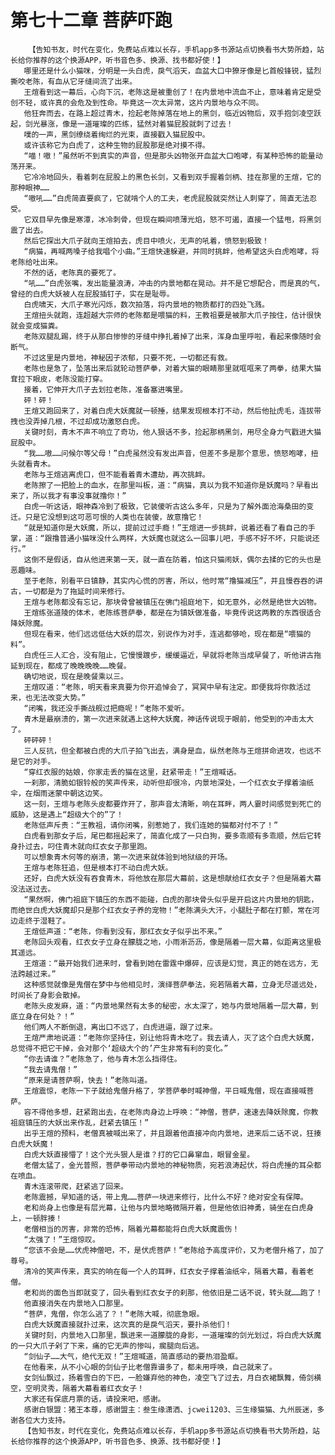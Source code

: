 # 第七十二章 菩萨吓跑
        【告知书友，时代在变化，免费站点难以长存，手机app多书源站点切换看书大势所趋，站长给你推荐的这个换源APP，听书音色多、换源、找书都好使！】
       哪里还是什么小猫咪，分明是一头白虎，戾气滔天，血盆大口中獠牙像是匕首般锋锐，猛烈撕咬老陈，有血从它牙缝间流了出来。
       王煊看到这一幕后，心向下沉，老陈这是被重创了！在内景地中流血不止，意味着肯定是受创不轻，或许真的会危及到性命。毕竟这一次太异常，这片内景地与众不同。
       他狂奔而去，在路上超过青木，捡起老陈掉落在地上的黑剑，临近凶物后，双手抱剑凌空跃起，剑光暴涨，像是一道璀璨的匹练，猛然对着猫屁股就刺了过去！
       噗的一声，黑剑缭绕着绚烂的光束，直接戳入猫屁股中。
       或许该称它为白虎了，这种生物的屁股那是绝对摸不得。
       “喵！嗷！”虽然听不到真实的声音，但是那头凶物张开血盆大口咆哮，有某种恐怖的能量动荡开来。
       它冷冷地回头，看着刺在屁股上的黑色长剑，又看到双手握着剑柄、挂在那里的王煊，它的那种眼神……
       “嗷吼……”白虎简直要疯了，它就啃个人的工夫，老虎屁股就突然让人刺穿了，简直无法忍受。
       它双目早先像是寒潭，冰冷刺骨，但现在瞬间喷薄光焰，怒不可遏，直接一个猛甩，将黑剑震了出去。
       然后它探出大爪子就向王煊拍去，虎目中喷火，无声的吼着，愤怒到极致！
       “病猫，再喊两嗓子给我唱个小曲。”王煊快速躲避，并同时挑衅，他希望这头白虎咆哮，将老陈给吐出来。
       不然的话，老陈真的要死了。
       “吼……”白虎张嘴，发出能量浪涛，冲击的内景地都在晃动。并不是它想配合，而是真的气，曾经的白虎大妖被人在屁股插钉子，实在是耻辱。
       白虎啸天，大爪子寒光闪烁，数次拍落，将内景地的物质都打的四处飞溅。
       王煊扭头就跑，连超越大宗师的老陈都是喂猫的料，王教祖要是被那大爪子按住，估计很快就会变成猫粪。
       老陈双腿乱踢，终于从那白惨惨的牙缝中挣扎着掉了出来，浑身血里呼啦，看起来像随时会断气。
       不过这里是内景地，神秘因子浓郁，只要不死，一切都还有救。
       老陈也是急了，坠落出来后就轮动菩萨拳，对着大猫的眼睛那里就哐哐来了两拳，结果大猫耷拉下眼皮，老陈没能打穿。
       接着，它伸开大爪子去划拉老陈，准备塞进嘴里。
       砰！砰！
       王煊又跑回来了，对着白虎大妖魔就一顿捶，结果发现根本打不动，然后他扯虎毛，连拔带拽也没弄掉几根，不过却成功激怒白虎。
       关键时刻，青木不声不响立了奇功，他人狠话不多，捡起那柄黑剑，用尽全身力气戳进大猫屁股中。
       “我……嗷……问候尔等父母！”白虎虽然没有发出声音，但差不多是那个意思，愤怒咆哮，扭头就看青木。
       老陈与王煊逃离虎口，但不能看着青木遭劫，再次挑衅。
       老陈擦了一把脸上的血水，在那里叫板，道：“病猫，真以为我不知道你是妖魔吗？早看出来了，所以我才有事没事就撸你！”
       白虎一听这话，眼神森冷到了极致，它装傻听古这么多年，只是为了解外面沧海桑田的变迁。只是它没想到这可恶可恨的人类也在装傻，故意撸它！
       “就是知道你是大妖魔，所以，提前过过手瘾！”王煊进一步挑衅，说着还看了看自己的手掌，道：“跟撸普通小猫咪没什么两样，大妖魔也就这么一回事儿吧，手感不好不坏，只能说还行。”
       这倒不是假话，自从他进来第一天，就一直在防着，怕这只猫闹妖，偶尔去揉的它的头也是恶趣味。
       至于老陈，别看平日镇静，其实内心慌的厉害，所以，他时常“撸猫减压”，并且慢吞吞的讲古，一切都是为了拖延时间来修行。
       王煊与老陈都没有忘记，那块骨曾被镇压在佛门祖庭地下，如无意外，必然是绝世大凶物。
       王煊练张道陵的体术，老陈练菩萨拳，都是在为镇妖做准备，毕竟传说这两教的东西很适合降妖除魔。
       但现在看来，他们远远低估大妖的层次，别说作为对手，连逃都够呛，现在都是“喂猫的料”。
       白虎任三人汇合，没有阻止，它慢慢踱步，缓缓逼近，早就将老陈当成早餐了，听他讲古拖延到现在，都成了晚晚晚晚……晚餐。
       确切地说，现在是晚餐乘以三。
       王煊叹道：“老陈，明天看来真要为你开追悼会了，冥冥中早有注定。即便我将你救活过来，也无法改变大势。”
       “闭嘴，我还没手撕战舰过把瘾呢！”老陈不爱听。
       青木是最崩溃的，第一次进来就遇上这种大妖魔，神话传说现于眼前，他受到的冲击太大了。
       砰砰砰！
       三人反抗，但全都被白虎的大爪子拍飞出去，满身是血，纵然老陈与王煊拼命进攻，也远不是它的对手。
       “穿红衣服的姑娘，你家走丢的猫在这里，赶紧带走！”王煊喊话。
       一刹那，清脆如银铃般的笑声传来，动听但却很冷，内景地深处，一个红衣女子撑着油纸伞，在烟雨迷蒙中朝这边笑。
       这一刻，王煊与老陈头皮都要炸开了，那声音太清晰，响在耳畔，两人霎时间感觉到死亡的威胁，这是遇上“超级大个的”了！
       老陈低声斥责：“王教祖，请你闭嘴，别惹她了，我们连她的猫都对付不了！”
       白虎看到那女子后，尾巴都摇起来了，简直化成了一只白狗，要多乖顺有多乖顺，然后它转身扑过去，叼住青木就向红衣女子那里跑。
       可以想象青木何等的崩溃，第一次进来就体验到地狱级的开场。
       王煊与老陈狂追，但是根本打不动白虎大妖。
       还好，白虎大妖没有吞食青木，将他放在那层大幕前，这是想献给红衣女子？但是隔着大幕没法送过去。
       “果然啊，佛门祖庭下镇压的东西不能碰，白虎的那块骨头似乎是开启这片内景地的钥匙，而绝世白虎大妖魔却只是那个红衣女子养的宠物！”老陈满头大汗，小腿肚子都在打颤，常在河边走终于湿鞋了。
       王煊低声道：“老陈，你看到没有，那红衣女子似乎出不来。”
       老陈回头观看，红衣女子立身在朦胧之地，小雨淅沥沥，像是隔着一层大幕，似距离这里极其遥远。
       王煊道：“最开始我们进来时，曾看到她在雷霆中爆碎，应该是幻觉，真正的她在远方，无法跨越过来。”
       这种感觉就像是鬼僧在梦中与他相见时，演绎菩萨拳法，宛若隔着大幕，立身无尽遥远处，时间长了身影会散掉。
       老陈头皮发麻，道：“内景地果然有太多的秘密，水太深了，她与内景地隔着一层大幕，到底立身在何处？！”
       他们两人不断倒退，离出口不远了，白虎进逼，跟了过来。
       王煊严肃地说道：“老陈你坚持住，别让他将青木吃了。我去请人，灭了这个白虎大妖魔，总觉得不把它干掉，会对那个‘超级大个的’产生非常有利的变化。”
       “你去请谁？”老陈急了，他与青木怎么挡得住。
       “我去请鬼僧！”
       “原来是请菩萨啊，快去！”老陈叫道。
       王煊震惊，老陈一下子就给鬼僧升格了，学菩萨拳时喊神僧，平日喊鬼僧，现在直接喊菩萨。
       容不得他多想，赶紧跑出去，在老陈肉身边上呼唤：“神僧，菩萨，速速去降妖除魔，你教祖庭镇压的大妖出来作乱，赶紧去镇压！”
       出乎王煊的预料，老僧真被喊出来了，并且跟着他直接冲向内景地，进来后二话不说，狂揍白虎大妖魔！
       白虎大妖直接懵了！这个光头狠人是谁？打的它口鼻窜血，眼冒金星。
       老僧太猛了，金光普照，菩萨拳带动内景地的神秘物质，宛若浪涛起伏，将白虎捶的耳朵都在喷血。
       青木连滚带爬，赶紧逃了回来。
       老陈震撼，早知道的话，带上鬼……菩萨一块进来修行，比什么不好？绝对安全有保障。
       老和尚身上也像是有层光幕，让他与内景地略微隔开着，但是他依旧神勇，骑坐在白虎身上，一顿胖揍！
       老僧相当的厉害，非常的恐怖，隔着光幕都能将白虎大妖魔震伤！
       “太强了！”王煊惊叹。
       “您该不会是……伏虎神僧吧，不，是伏虎菩萨！”老陈给予高度评价，又为老僧升格了，加了尊号。
       清冷的笑声传来，真实的响在每一个人的耳畔，红衣女子撑着油纸伞，隔着大幕，看着老僧。
       老和尚的面色当即就变了，回头看到红衣女子的刹那，他依旧是二话不说，转头就……跑了！
       他直接消失在内景地入口那里。
       “菩萨，鬼僧，你怎么逃了？！”老陈大喊，彻底急眼。
       白虎大妖魔直接就扑过来，这次真的是戾气滔天，要扑杀他们！
       关键时刻，内景地入口那里，飘进来一道朦胧的身影，一道璀璨的剑光划过，将白虎大妖魔的一只大爪子剁了下来，痛的它无声的惨叫，瘸腿向后逃。
       “剑仙子……大气，绝代无双！”王煊喊道，简直感动的要热泪盈眶。
       在他看来，从不小心眼的剑仙子比老僧靠谱多了，都未用呼唤，自己就来了。
       女剑仙飘过，扬着雪白的下巴，一脸嫌弃他的神色，凌空飞了过去，月白衣裙飘舞，倚剑横空，空明灵秀，隔着大幕看着红衣女子！
       大家还有保底月票的话，请投来吧，感谢。
       感谢白银盟：猪王本尊，感谢盟主：叁生缘潇洒、jcwei1203、三生缘猫猫、九州辰迷，多谢各位大力支持。
       【告知书友，时代在变化，免费站点难以长存，手机app多书源站点切换看书大势所趋，站长给你推荐的这个换源APP，听书音色多、换源、找书都好使！】
